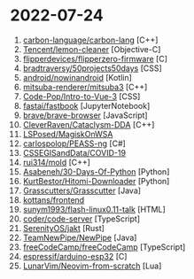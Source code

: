 # 2022-07-24

1. [carbon-language/carbon-lang](https://github.com/carbon-language/carbon-lang "Carbon Language's main repository: documents, design, implementation, and related tools. (NOTE: Carbon Language is experimental; see README)") [C++]
2. [Tencent/lemon-cleaner](https://github.com/Tencent/lemon-cleaner "腾讯柠檬清理是针对macOS系统专属制定的清理工具。主要功能包括重复文件和相似照片的识别、软件的定制化垃圾扫描、可视化的全盘空间分析、内存释放、浏览器隐私清理以及设备实时状态的监控等。重点聚焦清理功能，对上百款软件提供定制化的清理方案，提供专业的清理建议，帮助用户轻松完成一键式清理。") [Objective-C]
3. [flipperdevices/flipperzero-firmware](https://github.com/flipperdevices/flipperzero-firmware "Flipper Zero firmware source code") [C]
4. [bradtraversy/50projects50days](https://github.com/bradtraversy/50projects50days "50+ mini web projects using HTML, CSS & JS") [CSS]
5. [android/nowinandroid](https://github.com/android/nowinandroid "A fully functional Android app built entirely with Kotlin and Jetpack Compose") [Kotlin]
6. [mitsuba-renderer/mitsuba3](https://github.com/mitsuba-renderer/mitsuba3 "Mitsuba 3: A Retargetable Forward and Inverse Renderer") [C++]
7. [Code-Pop/Intro-to-Vue-3](https://github.com/Code-Pop/Intro-to-Vue-3 "Code for Vue Mastery's Intro to Vue 3 course:") [CSS]
8. [fastai/fastbook](https://github.com/fastai/fastbook "The fastai book, published as Jupyter Notebooks") [JupyterNotebook]
9. [brave/brave-browser](https://github.com/brave/brave-browser "Next generation Brave browser for Android, Linux, macOS, Windows.") [JavaScript]
10. [CleverRaven/Cataclysm-DDA](https://github.com/CleverRaven/Cataclysm-DDA "Cataclysm - Dark Days Ahead. A turn-based survival game set in a post-apocalyptic world.") [C++]
11. [LSPosed/MagiskOnWSA](https://github.com/LSPosed/MagiskOnWSA "Integrate Magisk root and Google Apps (OpenGApps) into WSA (Windows Subsystem for Android)") 
12. [carlospolop/PEASS-ng](https://github.com/carlospolop/PEASS-ng "PEASS - Privilege Escalation Awesome Scripts SUITE (with colors)") [C#]
13. [CSSEGISandData/COVID-19](https://github.com/CSSEGISandData/COVID-19 "Novel Coronavirus (COVID-19) Cases, provided by JHU CSSE") 
14. [rui314/mold](https://github.com/rui314/mold "mold: A Modern Linker") [C++]
15. [Asabeneh/30-Days-Of-Python](https://github.com/Asabeneh/30-Days-Of-Python "30 days of Python programming challenge is a step-by-step guide to learn the Python programming language in 30 days. This challenge may take more than100 days, follow your own pace.") [Python]
16. [KurtBestor/Hitomi-Downloader](https://github.com/KurtBestor/Hitomi-Downloader "🍰 Desktop utility to download images/videos/music/text from various websites, and more.") [Python]
17. [Grasscutters/Grasscutter](https://github.com/Grasscutters/Grasscutter "A server software reimplementation for a certain anime game.") [Java]
18. [kottans/frontend](https://github.com/kottans/frontend "Kottans frontend course 🎓") 
19. [sunym1993/flash-linux0.11-talk](https://github.com/sunym1993/flash-linux0.11-talk "你管这破玩意叫操作系统源码 — 像小说一样品读 Linux 0.11 核心代码") [HTML]
20. [coder/code-server](https://github.com/coder/code-server "VS Code in the browser") [TypeScript]
21. [SerenityOS/jakt](https://github.com/SerenityOS/jakt "The Jakt Programming Language") [Rust]
22. [TeamNewPipe/NewPipe](https://github.com/TeamNewPipe/NewPipe "A libre lightweight streaming front-end for Android.") [Java]
23. [freeCodeCamp/freeCodeCamp](https://github.com/freeCodeCamp/freeCodeCamp "freeCodeCamp.org's open-source codebase and curriculum. Learn to code for free.") [TypeScript]
24. [espressif/arduino-esp32](https://github.com/espressif/arduino-esp32 "Arduino core for the ESP32") [C]
25. [LunarVim/Neovim-from-scratch](https://github.com/LunarVim/Neovim-from-scratch "A Neovim config designed from scratch to be understandable") [Lua]
